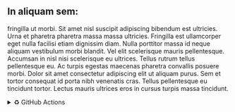 ## In aliquam sem:
 fringilla ut morbi. Sit amet nisl suscipit adipiscing bibendum est ultricies. Urna et pharetra pharetra massa massa ultricies. Fringilla est ullamcorper eget nulla facilisi etiam dignissim diam. Nulla porttitor massa id neque aliquam vestibulum morbi blandit. Vel elit scelerisque mauris pellentesque. Accumsan in nisl nisi scelerisque eu ultrices. Tellus rutrum tellus pellentesque eu. Ac turpis egestas maecenas pharetra convallis posuere morbi. Dolor sit amet consectetur adipiscing elit ut aliquam purus. Sem et tortor consequat id porta nibh venenatis cras. Tellus pellentesque eu tincidunt tortor. Lectus mauris ultrices eros in cursus turpis massa tincidunt.

<details>

<summary style="cursor: pointer">♻ GitHub Actions</summary>

GitHub Actions is a continuous integration and continuous delivery (CI/CD) platform that allows you to automate your build, test, and deployment pipeline. You can create workflows that build and test every pull request to your repository, or deploy merged pull requests to production.

<br>

<img title="GitHub Actions" alt="actions" width=200px src="images/github_actions.png">
<br>
For more information, see [GitHub Actions](https://docs.github.com/en/actions/learn-github-actions/understanding-github-actions)
</details>

